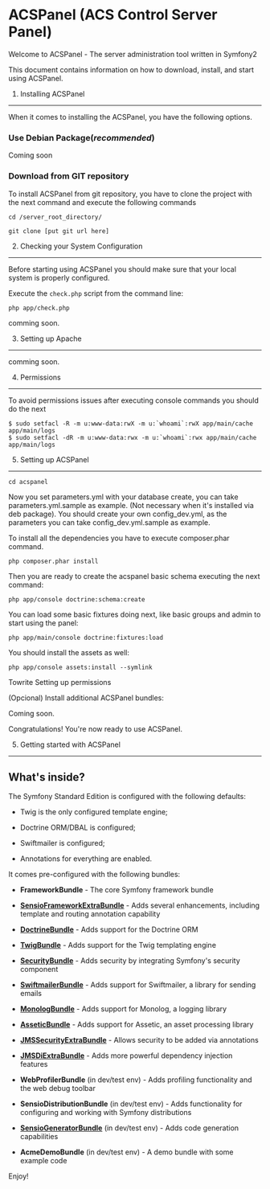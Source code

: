 ACSPanel (ACS Control Server Panel)
===================================

Welcome to ACSPanel - The server administration tool written in Symfony2

This document contains information on how to download, install, and start
using ACSPanel.

1) Installing ACSPanel
----------------------

When it comes to installing the ACSPanel, you have the
following options.

### Use Debian Package(*recommended*)

Coming soon

### Download from GIT repository

To install ACSPanel from git repository, you have to clone the project with 
the next command and execute the following commands 

    cd /server_root_directory/

    git clone [put git url here]


2) Checking your System Configuration
-------------------------------------

Before starting using ACSPanel you should make sure that your local system is properly
configured.

Execute the `check.php` script from the command line:

    php app/check.php

comming soon.

3) Setting up Apache
--------------------

comming soon.

4) Permissions
--------------

To avoid permissions issues after executing console commands you should do the next

    $ sudo setfacl -R -m u:www-data:rwX -m u:`whoami`:rwX app/main/cache app/main/logs
    $ sudo setfacl -dR -m u:www-data:rwx -m u:`whoami`:rwx app/main/cache app/main/logs

5) Setting up ACSPanel
--------------------

    cd acspanel

Now you set parameters.yml with your database create, you can take parameters.yml.sample as example. (Not necessary when it's installed via deb package).
You should create your own config_dev.yml, as the parameters you can take config_dev.yml.sample as example.


To install all the dependencies you have to execute composer.phar command.

    php composer.phar install

Then you are ready to create the acspanel basic schema executing the next command:

    php app/console doctrine:schema:create

You can load some basic fixtures doing next, like basic groups and admin to start using the panel:

    php app/main/console doctrine:fixtures:load

You should install the assets as well:

    php app/console assets:install --symlink

Towrite Setting up permissions  

(Opcional) Install additional ACSPanel bundles:

Coming soon.

Congratulations! You're now ready to use ACSPanel.

5) Getting started with ACSPanel
-------------------------------

What's inside?
---------------

The Symfony Standard Edition is configured with the following defaults:

  * Twig is the only configured template engine;

  * Doctrine ORM/DBAL is configured;

  * Swiftmailer is configured;

  * Annotations for everything are enabled.

It comes pre-configured with the following bundles:

  * **FrameworkBundle** - The core Symfony framework bundle

  * [**SensioFrameworkExtraBundle**][6] - Adds several enhancements, including
    template and routing annotation capability

  * [**DoctrineBundle**][7] - Adds support for the Doctrine ORM

  * [**TwigBundle**][8] - Adds support for the Twig templating engine

  * [**SecurityBundle**][9] - Adds security by integrating Symfony's security
    component

  * [**SwiftmailerBundle**][10] - Adds support for Swiftmailer, a library for
    sending emails

  * [**MonologBundle**][11] - Adds support for Monolog, a logging library

  * [**AsseticBundle**][12] - Adds support for Assetic, an asset processing
    library

  * [**JMSSecurityExtraBundle**][13] - Allows security to be added via
    annotations

  * [**JMSDiExtraBundle**][14] - Adds more powerful dependency injection
    features

  * **WebProfilerBundle** (in dev/test env) - Adds profiling functionality and
    the web debug toolbar

  * **SensioDistributionBundle** (in dev/test env) - Adds functionality for
    configuring and working with Symfony distributions

  * [**SensioGeneratorBundle**][15] (in dev/test env) - Adds code generation
    capabilities

  * **AcmeDemoBundle** (in dev/test env) - A demo bundle with some example
    code

Enjoy!

[1]:  http://symfony.com/doc/2.1/book/installation.html
[2]:  http://getcomposer.org/
[3]:  http://symfony.com/download
[4]:  http://symfony.com/doc/2.1/quick_tour/the_big_picture.html
[5]:  http://symfony.com/doc/2.1/index.html
[6]:  http://symfony.com/doc/2.1/bundles/SensioFrameworkExtraBundle/index.html
[7]:  http://symfony.com/doc/2.1/book/doctrine.html
[8]:  http://symfony.com/doc/2.1/book/templating.html
[9]:  http://symfony.com/doc/2.1/book/security.html
[10]: http://symfony.com/doc/2.1/cookbook/email.html
[11]: http://symfony.com/doc/2.1/cookbook/logging/monolog.html
[12]: http://symfony.com/doc/2.1/cookbook/assetic/asset_management.html
[13]: http://jmsyst.com/bundles/JMSSecurityExtraBundle/master
[14]: http://jmsyst.com/bundles/JMSDiExtraBundle/master
[15]: http://symfony.com/doc/2.1/bundles/SensioGeneratorBundle/index.html
